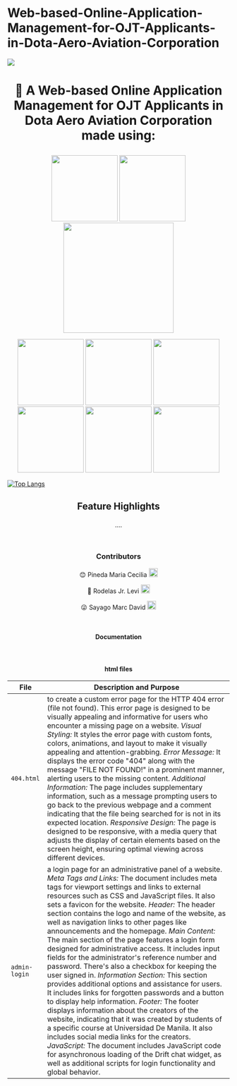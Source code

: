 # Web-based-Online-Application-Management-for-OJT-Applicants-in-Dota-Aero-Aviation-Corporation

<img src="https://i.imgur.com/ywrWCmu.jpeg">
<br>
    <h1 style="text-align: center;"><p align="center">💬 A Web-based Online Application Management for OJT Applicants in Dota Aero Aviation Corporation made using:</p></h1>
<p align="center">
    <img src="https://i.imgur.com/AafZJLN.png" width="150">
    <img src="https://i.imgur.com/k2bfXVm.png" width="150">
    <img src="https://i.imgur.com/KepRaPw.png" width="250">
</p>

<p align="center">
    <img src="https://i.imgur.com/gtaxMKh.png" width="150">
    <img src="https://i.imgur.com/qVxQNU1.png" width="150">
    <img src="https://i.imgur.com/QGDGv5x.png" width="150">
    <img src="https://i.imgur.com/uztBsTD.png" width="150">
    <img src="https://i.imgur.com/nIlpdxR.png" width="150">
    <img src="https://i.imgur.com/bqqdfpn.png" width="150">
</p>

[![Top Langs](https://github-readme-stats.vercel.app/api/top-langs/?username=LaffeyTaffey)](https://github.com/LaffeyTaffey/github-readme-stats)
<br>

<h2><p align="center">Feature Highlights</p></h2>
<p align="center">
....
</p>

<br>
    <h3 style="text-align: center;"><p align="center">Contributors</p></h3>
<p align="center"> 
    😊 Pineda Maria Cecilia
    <a href="https://www.facebook.com/Raicem.Caelia.79">
        <img src="https://img.icons8.com/color/48/000000/facebook.png" width="20">
</p>
    </a>
<p align="center">
    🤪 Rodelas Jr. Levi
    <a href="https://www.facebook.com/Danke.Danke11/">
        <img src="https://img.icons8.com/color/48/000000/facebook.png" width="20">
</p>
    </a>
<p align="center">
    😜 Sayago Marc David
    <a href="https://www.facebook.com/Naixs">
        <img src="https://img.icons8.com/color/48/000000/facebook.png" width="20">
    </a>
</p>

<br>

<h4><p align="center">Documentation</p></h4>
<br>
<h4><p align="center">html files</p></h4>

| File | Description and Purpose |
| --- | --- |
| `404.html` |  to create a custom error page for the HTTP 404 error (file not found). This error page is designed to be visually appealing and informative for users who encounter a missing page on a website. *Visual Styling:* It styles the error page with custom fonts, colors, animations, and layout to make it visually appealing and attention-grabbing. *Error Message:* It displays the error code "404" along with the message "FILE NOT FOUND!" in a prominent manner, alerting users to the missing content. *Additional Information:* The page includes supplementary information, such as a message prompting users to go back to the previous webpage and a comment indicating that the file being searched for is not in its expected location. *Responsive Design:* The page is designed to be responsive, with a media query that adjusts the display of certain elements based on the screen height, ensuring optimal viewing across different devices.|
| `admin-login` | a login page for an administrative panel of a website.  *Meta Tags and Links:* The document includes meta tags for viewport settings and links to external resources such as CSS and JavaScript files. It also sets a favicon for the website. *Header:* The header section contains the logo and name of the website, as well as navigation links to other pages like announcements and the homepage. *Main Content:* The main section of the page features a login form designed for administrative access. It includes input fields for the administrator's reference number and password. There's also a checkbox for keeping the user signed in. *Information Section:* This section provides additional options and assistance for users. It includes links for forgotten passwords and a button to display help information. *Footer:* The footer displays information about the creators of the website, indicating that it was created by students of a specific course at Universidad De Manila. It also includes social media links for the creators. *JavaScript:* The document includes JavaScript code for asynchronous loading of the Drift chat widget, as well as additional scripts for login functionality and global behavior.|









